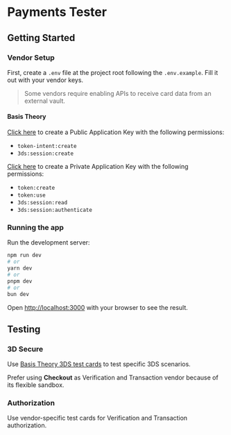 # Payments Tester

## Getting Started

### Vendor Setup

First, create a `.env` file at the project root following the `.env.example`. Fill it out with your vendor keys.

> Some vendors require enabling APIs to receive card data from an external vault.

#### Basis Theory

[Click here](https://portal.basistheory.com/applications/create?name=Frontend&permissions=token-intent%3Acreate&permissions=3ds%3Asession%3Acreate&type=public) to create a Public Application Key with the following permissions:
- `token-intent:create`
- `3ds:session:create`


[Click here](https://portal.basistheory.com/applications/create?name=Backend&permissions=token%3Acreate&permissions=token%3Ause&permissions=3ds%3Asession%3Aread&permissions=3ds%3Asession%3Aauthenticate) to create a Private Application Key with the following permissions:
- `token:create`
- `token:use`
- `3ds:session:read`
- `3ds:session:authenticate`

### Running the app

Run the development server:

```bash
npm run dev
# or
yarn dev
# or
pnpm dev
# or
bun dev
```

Open [http://localhost:3000](http://localhost:3000) with your browser to see the result.

## Testing

### 3D Secure

Use [Basis Theory 3DS test cards](https://developers.basistheory.com/docs/api/testing#3ds-test-cards) to test specific 3DS scenarios.

Prefer using **Checkout** as Verification and Transaction vendor because of its flexible sandbox.

### Authorization

Use vendor-specific test cards for Verification and Transaction authorization.
